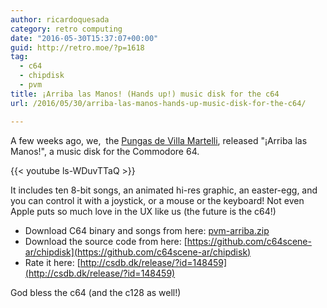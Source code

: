 ```yaml
---
author: ricardoquesada
category: retro computing
date: "2016-05-30T15:37:07+00:00"
guid: http://retro.moe/?p=1618
tag:
  - c64
  - chipdisk
  - pvm
title: ¡Arriba las Manos! (Hands up!) music disk for the c64
url: /2016/05/30/arriba-las-manos-hands-up-music-disk-for-the-c64/

---
```

A few weeks ago, we,  the [Pungas de Villa Martelli](http://pungas.space/), released "¡Arriba las Manos!", a music disk for the Commodore 64.

{{< youtube ls-WDuvTTaQ >}}

It includes ten 8-bit songs, an animated hi-res graphic, an easter-egg, and you can control it with a joystick, or a mouse or the keyboard! Not even Apple puts so much love in the UX like us (the future is the c64!)

- Download C64 binary and songs from here: [pvm-arriba.zip](http://pungas.space/pvm-arriba.zip)
- Download the source code from here: [https://github.com/c64scene-ar/chipdisk](https://github.com/c64scene-ar/chipdisk)
- Rate it here: [http://csdb.dk/release/?id=148459](http://csdb.dk/release/?id=148459)

God bless the c64 (and the c128 as well!)
